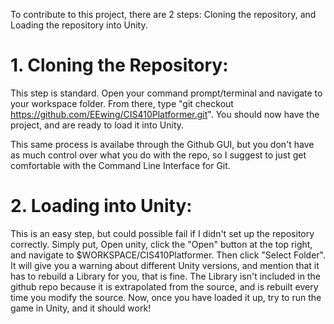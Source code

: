 To contribute to this project, there are 2 steps: Cloning the repository, and Loading the repository into Unity.

# 1. Cloning the Repository:
This step is standard. Open your command prompt/terminal and navigate to your workspace folder. 
From there, type "git checkout https://github.com/EEwing/CIS410Platformer.git".
You should now have the project, and are ready to load it into Unity.

This same process is availabe through the Github GUI, but you don't have as much control over what you do with the repo,
so I suggest to just get comfortable with the Command Line Interface for Git.

# 2. Loading into Unity:
This is an easy step, but could possible fail if I didn't set up the repository correctly.
Simply put, Open unity, click the "Open" button at the top right, and navigate to $WORKSPACE/CIS410Platformer. Then click "Select Folder".
It will give you a warning about different Unity versions, and mention that it has to rebuild a Library for you, that is fine.
The Library isn't included in the github repo because it is extrapolated from the source, and is rebuilt every time you modify the source.
Now, once you have loaded it up, try to run the game in Unity, and it should work!
